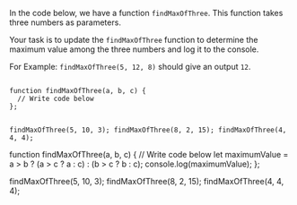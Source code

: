 In the code below, we have
a function `findMaxOfThree`.
This function takes three
numbers as parameters.

Your task is to update the
`findMaxOfThree` function to
determine the maximum value
among the three numbers
and
log it to the console.

For Example:
`findMaxOfThree(5, 12, 8)` should
give an output `12`.

<codeblock language="javascript" type="exercise" testMode="fixedInput">
<code>
function findMaxOfThree(a, b, c) {
  // Write code below
};

findMaxOfThree(5, 10, 3);
findMaxOfThree(8, 2, 15);
findMaxOfThree(4, 4, 4); 
</code>

<solution>
function findMaxOfThree(a, b, c) {
  // Write code below
  let maximumValue = a > b ? (a > c ? a : c) : (b > c ? b : c);
  console.log(maximumValue);
};

findMaxOfThree(5, 10, 3);
findMaxOfThree(8, 2, 15);
findMaxOfThree(4, 4, 4); 
</solution>
</codeblock>
